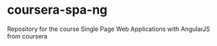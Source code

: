 # coursera-spa-ng
Repository for the course Single Page Web Applications with AngularJS from coursera

